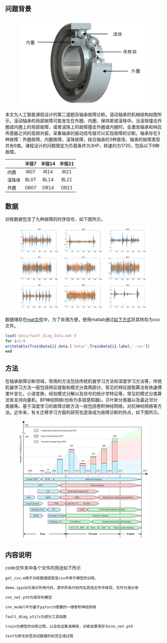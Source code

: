 


## 问题背景

<figure>
<center>
<img src="./pictures/轴承.png" height=280>
</center>
</figure>

本文为人工智能课程设计的第二道题目轴承故障诊断。滚动轴承的机械结构如图所示，滚动轴承的局部故障可能发生在外圈、内圈、保持架或滚珠中。当滚珠撞击外圈或内圈上的局部故障，或者滚珠上的故障撞击外圈或内圈时，会激发轴承和响应传感器之间的高频共振，采集轴承的振动信号就可以实现故障的诊断。轴承存在3种故障：外圈故障，内圈故障，滚珠故障，结合轴承的3种直径，轴承的故障类型共有9类。课程设计的问题限定为负载条件为3HP，转速约为1730，包括以下9种故障。

<div class="center">

| |半径7|半径14|半径21|
|:-|:-:|:-:|:-:|
|内圈|IR07|IR14|IR21
|滚珠体|BL07|BL14|BL21
|外圈|OR07|OR14|OR21

</div>

## 数据

训练数据包含了九种故障的时序信号，如下图所示。
<figure>
<img src="./pictures/data.png">
</figure>

数据储存在[mat文件](./data/Fault_Diag_Data.mat)中，为了处理方便，使用matlab通过[如下方式](./code/get_csv.m)将其转存为csv文件。

```matlab
load('data/Fault_Diag_Data.mat')
for i=1:9
writetable(TrainData{i}.data,['data/',TrainData{i}.label,'.csv'])
end
```

## 方法

在轴承故障诊断领域，常用的方法包括传统机器学习方法和深度学习方法等，传统机器学习方法一般包括特征提取和模式分类两部分，常见的特征提取算法有快速傅里叶变化，小波变换，经验模式分解以及信号的统计学特征等，常见的模式分类算法有支持向量机，BP神经网络(也称为多层感知器)，贝叶斯分类器以及最近邻分类器等。基于深度学习的故障诊断方法一般包括卷积神经网络，对抗神经网络等方法。近年来，有关迁移学习方面的研究也逐渐成为故障诊断的热点，如下图所示。
<figure>
<img src="./pictures/方法.png">
</figure>

## 内容说明
code文件夹中各个文件的用途如下所示
```
get_csv.m用于训练数据提取至csv中用于模型的训练，
```
```
demo.ipynb为演示所用代码，其中所有代码均在其他文件中体现，仅作为演示用
```
```
cnn_net.pth为保存的模型
```
```
cnn_model中为基于pytorch搭建的一维卷积神经网络
```
```
fault_diag_utils为部分工具函数
```
```
train为模型的训练过程，以及验证集准确率，训练结果保存为cnn_net.pth
```
```
test为原无标签测试数据的标签生成过程
```